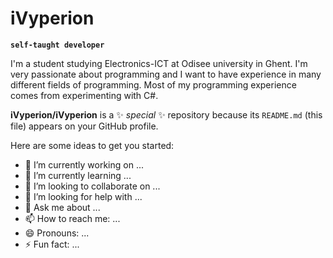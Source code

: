 # iVyperion

**`self-taught developer`**

I'm a student studying Electronics-ICT at Odisee university in Ghent. I'm very passionate about programming and I want to have experience in many different fields of programming. Most of my programming experience comes from experimenting with C#. 


**iVyperion/iVyperion** is a ✨ _special_ ✨ repository because its `README.md` (this file) appears on your GitHub profile.

Here are some ideas to get you started:

- 🔭 I’m currently working on ...
- 🌱 I’m currently learning ...
- 👯 I’m looking to collaborate on ...
- 🤔 I’m looking for help with ...
- 💬 Ask me about ...
- 📫 How to reach me: ...
- 😄 Pronouns: ...
- ⚡ Fun fact: ...

